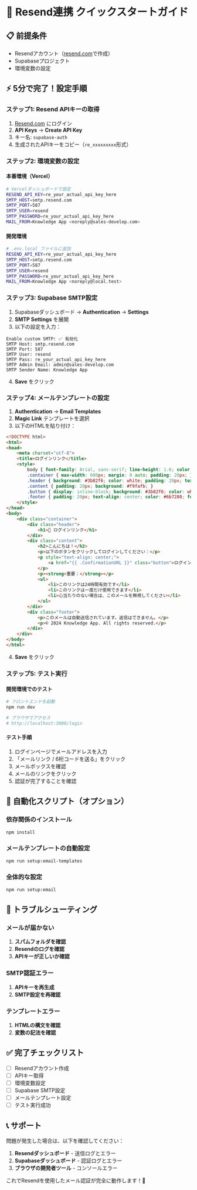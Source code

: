 # 🚀 Resend連携 クイックスタートガイド

## 📋 前提条件

- Resendアカウント（[resend.com](https://resend.com)で作成）
- Supabaseプロジェクト
- 環境変数の設定

## ⚡ 5分で完了！設定手順

### ステップ1: Resend APIキーの取得

1. [Resend.com](https://resend.com) にログイン
2. **API Keys** → **Create API Key**
3. キー名: `supabase-auth`
4. 生成されたAPIキーをコピー（`re_xxxxxxxxx`形式）

### ステップ2: 環境変数の設定

#### 本番環境（Vercel）
```bash
# Vercelダッシュボードで設定
RESEND_API_KEY=re_your_actual_api_key_here
SMTP_HOST=smtp.resend.com
SMTP_PORT=587
SMTP_USER=resend
SMTP_PASSWORD=re_your_actual_api_key_here
MAIL_FROM=Knowledge App <noreply@sales-develop.com>
```

#### 開発環境
```bash
# .env.local ファイルに追加
RESEND_API_KEY=re_your_actual_api_key_here
SMTP_HOST=smtp.resend.com
SMTP_PORT=587
SMTP_USER=resend
SMTP_PASSWORD=re_your_actual_api_key_here
MAIL_FROM=Knowledge App <noreply@local.test>
```

### ステップ3: Supabase SMTP設定

1. Supabaseダッシュボード → **Authentication** → **Settings**
2. **SMTP Settings** を展開
3. 以下の設定を入力：

```
Enable custom SMTP: ✅ 有効化
SMTP Host: smtp.resend.com
SMTP Port: 587
SMTP User: resend
SMTP Pass: re_your_actual_api_key_here
SMTP Admin Email: admin@sales-develop.com
SMTP Sender Name: Knowledge App
```

4. **Save** をクリック

### ステップ4: メールテンプレートの設定

1. **Authentication** → **Email Templates**
2. **Magic Link** テンプレートを選択
3. 以下のHTMLを貼り付け：

```html
<!DOCTYPE html>
<html>
<head>
    <meta charset="utf-8">
    <title>ログインリンク</title>
    <style>
        body { font-family: Arial, sans-serif; line-height: 1.6; color: #333; }
        .container { max-width: 600px; margin: 0 auto; padding: 20px; }
        .header { background: #3b82f6; color: white; padding: 20px; text-align: center; }
        .content { padding: 20px; background: #f9fafb; }
        .button { display: inline-block; background: #3b82f6; color: white; padding: 12px 24px; text-decoration: none; border-radius: 6px; margin: 20px 0; }
        .footer { padding: 20px; text-align: center; color: #6b7280; font-size: 14px; }
    </style>
</head>
<body>
    <div class="container">
        <div class="header">
            <h1>🔐 ログインリンク</h1>
        </div>
        <div class="content">
            <h2>こんにちは！</h2>
            <p>以下のボタンをクリックしてログインしてください：</p>
            <p style="text-align: center;">
                <a href="{{ .ConfirmationURL }}" class="button">ログインする</a>
            </p>
            <p><strong>重要：</strong></p>
            <ul>
                <li>このリンクは24時間有効です</li>
                <li>このリンクは一度だけ使用できます</li>
                <li>心当たりのない場合は、このメールを無視してください</li>
            </ul>
        </div>
        <div class="footer">
            <p>このメールは自動送信されています。返信はできません。</p>
            <p>© 2024 Knowledge App. All rights reserved.</p>
        </div>
    </div>
</body>
</html>
```

4. **Save** をクリック

### ステップ5: テスト実行

#### 開発環境でのテスト
```bash
# フロントエンドを起動
npm run dev

# ブラウザでアクセス
# http://localhost:3000/login
```

#### テスト手順
1. ログインページでメールアドレスを入力
2. 「メールリンク / 6桁コードを送る」をクリック
3. メールボックスを確認
4. メールのリンクをクリック
5. 認証が完了することを確認

## 🔧 自動化スクリプト（オプション）

### 依存関係のインストール
```bash
npm install
```

### メールテンプレートの自動設定
```bash
npm run setup:email-templates
```

### 全体的な設定
```bash
npm run setup:email
```

## 🚨 トラブルシューティング

### メールが届かない
1. **スパムフォルダを確認**
2. **Resendのログを確認**
3. **APIキーが正しいか確認**

### SMTP認証エラー
1. **APIキーを再生成**
2. **SMTP設定を再確認**

### テンプレートエラー
1. **HTMLの構文を確認**
2. **変数の記法を確認**

## ✅ 完了チェックリスト

- [ ] Resendアカウント作成
- [ ] APIキー取得
- [ ] 環境変数設定
- [ ] Supabase SMTP設定
- [ ] メールテンプレート設定
- [ ] テスト実行成功

## 📞 サポート

問題が発生した場合は、以下を確認してください：

1. **Resendダッシュボード** - 送信ログとエラー
2. **Supabaseダッシュボード** - 認証ログとエラー
3. **ブラウザの開発者ツール** - コンソールエラー

これでResendを使用したメール認証が完全に動作します！🎉
